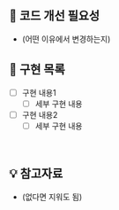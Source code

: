 ## 🤔 코드 개선 필요성

- (어떤 이유에서 변경하는지)

## 📝 구현 목록

- [ ] 구현 내용1
    - [ ] 세부 구현 내용
- [ ] 구현 내용2
    - [ ] 세부 구현 내용

 <br>

## 💡 참고자료

- (없다면 지워도 됨)
